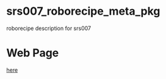 # srs007_roborecipe_meta_pkg
roborecipe description for srs007

# Web Page
[here](https://eriac.github.io/srs007_roborecipe_meta_pkg/)
